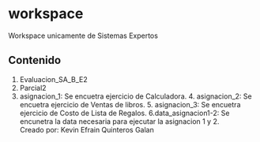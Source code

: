 # workspace

Workspace unicamente de Sistemas Expertos

## Contenido

1. Evaluacion_SA_B_E2
2. Parcial2
3. asignacion_1: Se encuetra ejercicio de Calculadora.                                                                                                                              4. asignacion_2: Se encuetra ejercicio de Ventas de libros.                                                                                                                          5. asignacion_3: Se encuetra ejercicio de Costo de Lista de Regalos.                                                                                                                6.data_asignacion1-2: Se encunetra la data necesaria para ejecutar la asignacion 1 y 2.                                                                                                                                                                                                                                                                                                             
Creado por: Kevin Efrain Quinteros Galan
